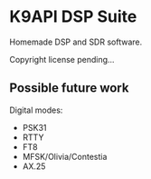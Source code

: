 # K9API DSP Suite

Homemade DSP and SDR software.

Copyright license pending...

## Possible future work

Digital modes:

- PSK31
- RTTY
- FT8
- MFSK/Olivia/Contestia
- AX.25
